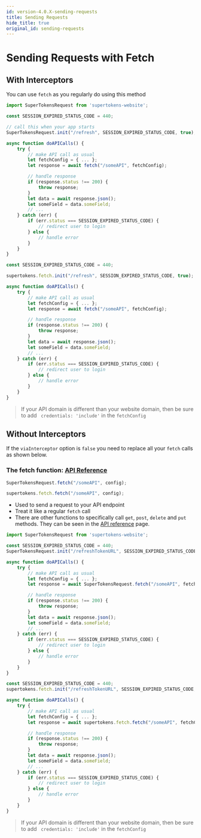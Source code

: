 ```yaml
---
id: version-4.0.X-sending-requests
title: Sending Requests
hide_title: true
original_id: sending-requests
---
```


# Sending Requests with Fetch

## With Interceptors

You can use ```fetch``` as you regularly do using this method

<!--DOCUSAURUS_CODE_TABS-->
<!--Via NPM-->
```ts
import SuperTokensRequest from 'supertokens-website';

const SESSION_EXPIRED_STATUS_CODE = 440;

// call this when your app starts
SuperTokensRequest.init("/refresh", SESSION_EXPIRED_STATUS_CODE, true);

async function doAPICalls() {
    try {
        // make API call as usual
        let fetchConfig = { ... };
        let response = await fetch("/someAPI", fetchConfig);

        // handle response
        if (response.status !== 200) {
            throw response;
        }
        let data = await response.json();
        let someField = data.someField;
        // ...
    } catch (err) {
        if (err.status === SESSION_EXPIRED_STATUS_CODE) {
            // redirect user to login
        } else {
            // handle error
        }
    }
}
```
<!--Via script tag-->
```js
const SESSION_EXPIRED_STATUS_CODE = 440;

supertokens.fetch.init("/refresh", SESSION_EXPIRED_STATUS_CODE, true);

async function doAPICalls() {
    try {
        // make API call as usual
        let fetchConfig = { ... };
        let response = await fetch("/someAPI", fetchConfig);

        // handle response
        if (response.status !== 200) {
            throw response;
        }
        let data = await response.json();
        let someField = data.someField;
        // ...
    } catch (err) {
        if (err.status === SESSION_EXPIRED_STATUS_CODE) {
            // redirect user to login
        } else {
            // handle error
        }
    }
}
```
<!--END_DOCUSAURUS_CODE_TABS-->

> If your API domain is different than your website domain, then be sure to add ` credentials: 'include'` in the `fetchConfig`

## Without Interceptors
If the ```viaInterceptor``` option is ```false``` you need to replace all your ```fetch``` calls as shown below.

### The fetch function: [API Reference](../api-reference/fetch#fetchurl-config)
<!--DOCUSAURUS_CODE_TABS-->
<!--Via NPM-->
```js
SuperTokensRequest.fetch("/someAPI", config);
```
<!--Via script tag-->
```js
supertokens.fetch.fetch("/someAPI", config);
```
<!--END_DOCUSAURUS_CODE_TABS-->

- Used to send a request to your API endpoint
- Treat it like a regular ```fetch``` call
- There are other functions to specifically call ```get```, ```post```, ```delete``` and ```put``` methods. They can be seen in the [API reference](../api-reference/fetch#geturl-config-posturl-config-deleteurl-config-puturl-config) page.


<!--DOCUSAURUS_CODE_TABS-->
<!--Via NPM-->
```ts
import SuperTokensRequest from 'supertokens-website';

const SESSION_EXPIRED_STATUS_CODE = 440;
SuperTokensRequest.init("/refreshTokenURL", SESSION_EXPIRED_STATUS_CODE, false);

async function doAPICalls() {
    try {
        // make API call as usual
        let fetchConfig = { ... };
        let response = await SuperTokensRequest.fetch("/someAPI", fetchConfig);

        // handle response
        if (response.status !== 200) {
            throw response;
        }
        let data = await response.json();
        let someField = data.someField;
        // ...
    } catch (err) {
        if (err.status === SESSION_EXPIRED_STATUS_CODE) {
            // redirect user to login
        } else {
            // handle error
        }
    }
}
```
<!--Via script tag-->
```js
const SESSION_EXPIRED_STATUS_CODE = 440;
supertokens.fetch.init("/refreshTokenURL", SESSION_EXPIRED_STATUS_CODE, false);

async function doAPICalls() {
    try {
        // make API call as usual
        let fetchConfig = { ... };
        let response = await supertokens.fetch.fetch("/someAPI", fetchConfig);

        // handle response
        if (response.status !== 200) {
            throw response;
        }
        let data = await response.json();
        let someField = data.someField;
        // ...
    } catch (err) {
        if (err.status === SESSION_EXPIRED_STATUS_CODE) {
            // redirect user to login
        } else {
            // handle error
        }
    }
}
```
<!--END_DOCUSAURUS_CODE_TABS-->

> If your API domain is different than your website domain, then be sure to add ` credentials: 'include'` in the `fetchConfig`